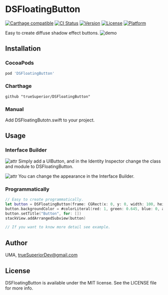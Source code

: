 # DSFloatingButton
[![Carthage compatible](https://img.shields.io/badge/Carthage-compatible-4BC51D.svg?style=flat)](https://github.com/trueSuperior/DSFloatingButton)
[![CI Status](https://img.shields.io/travis/trueSuperior/DSFloatingButton.svg?style=flat)](https://travis-ci.org/trueSuperior/DSFloatingButton)
[![Version](https://img.shields.io/cocoapods/v/DSFloatingButton.svg?style=flat)](https://cocoapods.org/pods/DSFloatingButton)
[![License](https://img.shields.io/cocoapods/l/DSFloatingButton.svg?style=flat)](https://cocoapods.org/pods/DSFloatingButton)
[![Platform](https://img.shields.io/cocoapods/p/DSFloatingButton.svg?style=flat)](https://cocoapods.org/pods/DSFloatingButton)

Easy to create diffuse shadow effect buttons.
![demo](Screenshots/demo.gif)

## Installation
### CocoaPods
```ruby
pod 'DSFloatingButton'
```

### Charthage
```
github "trueSuperior/DSFloatingButton"
```

### Manual

Add DSFloatingButotn.swift to your project.

## Usage
### Interface Builder
![attr](Screenshots/load.png)
Simply add a UIButton, and in the Identity Inspector change the class and module to DSFloatingButton.

![attr](Screenshots/attr.png)
You can change the appearance in the Interface Builder.

### Programmatically
```swift
// Easy to create programmatically.
let button = DSFloatingButton(frame: CGRect(x: 0, y: 0, width: 100, height: 40))
button.backgroundColor = #colorLiteral(red: 1, green: 0.645, blue: 0, alpha: 1)
button.setTitle("Button", for: [])
stackView.addArrangedSubview(button)

// If you want to know more detail see example.
```

## Author

UMA, trueSuperiorDev@gmail.com

## License

DSFloatingButton is available under the MIT license. See the LICENSE file for more info.
